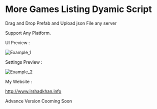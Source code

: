 # More Games Listing Dyamic Script

Drag and Drop Prefab and Upload json File any server

Support Any Platform.

UI Preview :

<a><img src="https://image.ibb.co/g1b2cG/Preview.png" alt="Example_1" border="0"></a>

Settings Preview : 

<a><img src="https://preview.ibb.co/nikncG/Preview2.png" alt="Example_2" border="0"></a>

My Website :

http://www.irshadkhan.info

Advance Version Cooming Soon




